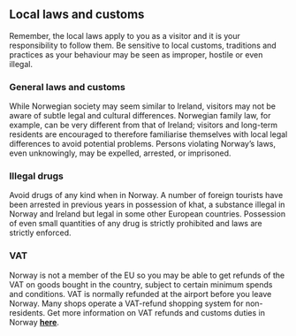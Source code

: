 ## Local laws and customs

Remember, the local laws apply to you as a visitor and it is your responsibility to follow them. Be sensitive to local customs, traditions and practices as your behaviour may be seen as improper, hostile or even illegal.

### **General laws and customs**

While Norwegian society may seem similar to Ireland, visitors may not be aware of subtle legal and cultural differences. Norwegian family law, for example, can be very different from that of Ireland; visitors and long-term residents are encouraged to therefore familiarise themselves with local legal differences to avoid potential problems. Persons violating Norway’s laws, even unknowingly, may be expelled, arrested, or imprisoned.

### **Illegal drugs**

Avoid drugs of any kind when in Norway. A number of foreign tourists have been arrested in previous years in possession of khat, a substance illegal in Norway and Ireland but legal in some other European countries. Possession of even small quantities of any drug is strictly prohibited and laws are strictly enforced.

### **VAT**

Norway is not a member of the EU so you may be able to get refunds of the VAT on goods bought in the country, subject to certain minimum spends and conditions. VAT is normally refunded at the airport before you leave Norway. Many shops operate a VAT-refund shopping system for non-residents. Get more information on VAT refunds and customs duties in Norway [**here**](https://www.toll.no/en/).